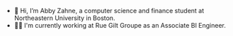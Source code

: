 - 👋 Hi, I’m Abby Zahne, a computer science and finance student at Northeastern University in Boston.
- 👩‍💻 I'm currently working at Rue Gilt Groupe as an Associate BI Engineer.

<!---
abbyzahne/abbyzahne is a ✨ special ✨ repository because its `README.md` (this file) appears on your GitHub profile.
You can click the Preview link to take a look at your changes.
--->
